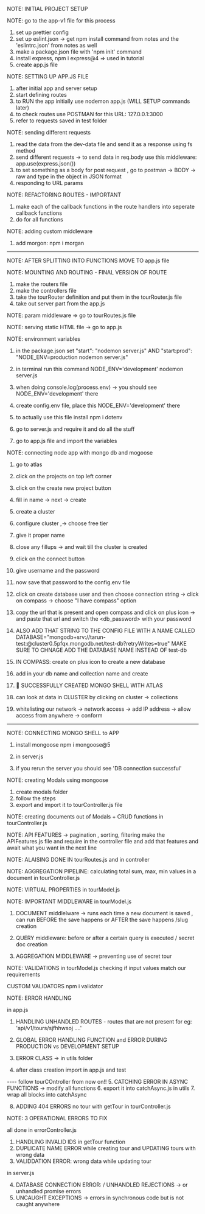 NOTE: INITIAL PROJECT SETUP

NOTE: go to the app-v1 file for this process

1. set up prettier config
2. set up eslint.json -> get npm install command from notes and the 'eslintrc.json' from notes as well
3. make a package.json file with 'npm init' command
4. install express, npm i express@4 => used in tutorial
5. create app.js file

NOTE: SETTING UP APP.JS FILE

1. after initial app and server setup
2. start defining routes
3. to RUN the app initially use
   nodemon app.js (WILL SETUP commands later)
4. to check routes use POSTMAN for this URL: 127.0.0.1:3000
5. refer to requests saved in test folder

NOTE: sending different requests

1. read the data from the dev-data file and send it as a response using fs method
2. send different requests -> to send data in req.body use this middleware: app.use(express.json())
3. to set something as a body for post request , go to postman -> BODY -> raw and type in the object in JSON format
4. responding to URL params

NOTE: REFACTORING ROUTES - IMPORTANT

1. make each of the callback functions in the route handlers into seperate callback functions
2. do for all functions

NOTE: adding custom middleware

1. add morgon: npm i morgan

---

NOTE: AFTER SPLITTING INTO FUNCTIONS MOVE TO app.js file

NOTE: MOUNTING AND ROUTING - FINAL VERSION OF ROUTE

1. make the routers file
2. make the controllers file
3. take the tourRouter definition and put them in the tourRouter.js file
4. take out server part from the app.js

NOTE: param middleware => go to tourRoutes.js file

NOTE: serving static HTML file -> go to app.js

NOTE: environment variables

1. in the package.json set
   "start": "nodemon server.js" AND
   "start:prod": "NODE_ENV=production nodemon server.js"
2. in terminal run this command
   NODE_ENV='development' nodemon server.js
3. when doing console.log(process.env) -> you should see NODE_ENV='development' there
4. create config.env file, place this NODE_ENV='development' there
5. to actually use this file install
   npm i dotenv

6. go to server.js and require it and do all the stuff
7. go to app.js file and import the variables

NOTE: connecting node app with mongo db and mogoose

1. go to atlas
2. click on the projects on top left corner
3. click on the create new project button
4. fill in name -> next -> create
5. create a cluster
6. configure cluster ,-> choose free tier
7. give it proper name
8. close any fillups -> and wait till the cluster is created
9. click on the connect button
10. give username and the password
11. now save that password to the config.env file
12. click on create database user and then choose connection string -> click on compass -> choose "I have compass" option
13. copy the url that is present and open compass and click on plus icon -> and paste that url and switch the <db_password> with
    your password
14. ALSO ADD THAT STRING TO THE CONFIG FILE WITH A NAME CALLED
    DATABASE="mongodb+srv://tarun-test:<PASSWORD>@cluster0.5pfqx.mongodb.net/test-db?retryWrites=true"
    MAKE SURE TO CHNAGE ADD THE DATABASE NAME INSTEAD OF test-db
15. IN COMPASS: create on plus icon to create a new database
16. add in your db name and collection name and create

17. 🎉 SUCCESSFULLY CREATED MONGO SHELL WITH ATLAS

18. can look at data in CLUSTER by clicking on cluster -> collections
19. whitelisting our network -> network access -> add IP address -> allow access from anywhere -> conform

---

NOTE: CONNECTING MONGO SHELL to APP

1. install mongoose
   npm i mongoose@5

2. in server.js
3. if you rerun the server you should see 'DB connection successful'

NOTE: creating Modals using mongoose

1. create modals folder
2. follow the steps
3. export and import it to tourController.js file

NOTE: creating documents out of Modals + CRUD functions
in tourController.js

NOTE: API FEATURES -> pagination , sorting, filtering
make the APIFeatures.js file and require in the controller file and add that features and await what you want in the next line

NOTE: ALAISING DONE IN tourRoutes.js and in controller

NOTE: AGGREGATION PIPELINE: calculating total sum, max, min values in a document
in tourController.js

NOTE: VIRTUAL PROPERTIES
in tourModel.js

NOTE: IMPORTANT MIDDLEWARE
in tourModel.js

1. DOCUMENT middlelware -> runs each time a new document is saved , can run BEFORE the save happens or AFTER the save happens /slug creation

2. QUERY middleware: before or after a certain query is executed / secret doc creation

3. AGGREGATION MIDDLEWARE -> preventing use of secret tour

NOTE: VALIDATIONS
in tourModel.js
checking if input values match our requirements

CUSTOM VALIDATORS
npm i validator

NOTE: ERROR HANDLING

in app.js

1. HANDLING UNHANDLED ROUTES - routes that are not present for eg: 'api/v1/tours/sjfhhwsoj ....'

2. GLOBAL ERROR HANDLING FUNCTION and ERROR DURING PRODUCTION vs DEVELOPMENT SETUP
3. ERROR CLASS -> in utils folder
4. after class creation import in app.js and test

---- follow tourCOntroller from now on!! 5. CATCHING ERROR IN ASYNC FUNCTIONS -> modify all functions 6. export it into catchAsync.js in utils 7. wrap all blocks into catchAsync

8. ADDING 404 ERRORS
   no tour with getTour in tourController.js

NOTE: 3 OPERATIONAL ERRORS TO FIX

all done in errorController.js

1. HANDLING INVALID IDS in getTour function
2. DUPLICATE NAME ERROR while creating tour and UPDATING tours with wrong data
3. VALIDDATION ERROR: wrong data while updating tour

in server.js

4. DATABASE CONNECTION ERROR: / UNHANDLED REJECTIONS -> or unhandled promise errors
5. UNCAUGHT EXCEPTIONS -> errors in synchronous code but is not caught anywhere
